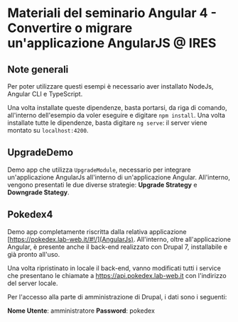 # Materiali del seminario Angular 4 - Convertire o migrare un'applicazione AngularJS @ IRES

## Note generali
Per poter utilizzare questi esempi è necessario aver installato NodeJs, Angular CLI e TypeScript.

Una volta installate queste dipendenze, basta portarsi, da riga di comando, all'interno dell'esempio da voler eseguire e digitare `npm install`. Una volta installate tutte le dipendenze, basta digitare `ng serve`: il server viene montato su `localhost:4200`.

## UpgradeDemo
Demo app che utilizza `UpgradeModule`, necessario per integrare un'applicazione AngularJs all'interno di un'applicazione Angular. All'interno, vengono presentati le due diverse strategie: **Upgrade Strategy** e **Downgrade Stategy**.

## Pokedex4
Demo app completamente riscritta dalla relativa applicazione [https://pokedex.lab-web.it/#!/](AngularJs). All'interno, oltre all'applicazione Angular, è presente anche il back-end realizzato con Drupal 7, installabile e già pronto all'uso.

Una volta ripristinato in locale il back-end, vanno modificati tutti i service che presentano le chiamate a https://api.pokedex.lab-web.it con l'indirizzo del server locale.

Per l'accesso alla parte di amministrazione di Drupal, i dati sono i seguenti:

**Nome Utente**: amministratore
**Password**: pokedex